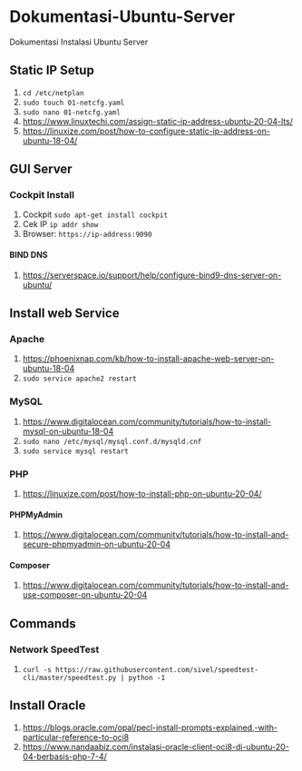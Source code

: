 # Dokumentasi-Ubuntu-Server

Dokumentasi Instalasi Ubuntu Server

## Static IP Setup

1. `cd /etc/netplan`
2. `sudo touch 01-netcfg.yaml`
3. `sudo nano 01-netcfg.yaml`
4. <https://www.linuxtechi.com/assign-static-ip-address-ubuntu-20-04-lts/>
5. <https://linuxize.com/post/how-to-configure-static-ip-address-on-ubuntu-18-04/>

## GUI Server

### Cockpit Install

1. Cockpit `sudo apt-get install cockpit`
2. Cek IP `ip addr show`
3. Browser: `https://ip-address:9090`

#### BIND DNS

1. <https://serverspace.io/support/help/configure-bind9-dns-server-on-ubuntu/>

## Install web Service

### Apache

1. <https://phoenixnap.com/kb/how-to-install-apache-web-server-on-ubuntu-18-04>
2. `sudo service apache2 restart`

### MySQL

1. <https://www.digitalocean.com/community/tutorials/how-to-install-mysql-on-ubuntu-18-04>
2. `sudo nano /etc/mysql/mysql.conf.d/mysqld.cnf`
3. `sudo service mysql restart`

### PHP

1. <https://linuxize.com/post/how-to-install-php-on-ubuntu-20-04/>

#### PHPMyAdmin

1. <https://www.digitalocean.com/community/tutorials/how-to-install-and-secure-phpmyadmin-on-ubuntu-20-04>

#### Composer

1. <https://www.digitalocean.com/community/tutorials/how-to-install-and-use-composer-on-ubuntu-20-04>

## Commands

### Network SpeedTest

1. `curl -s https://raw.githubusercontent.com/sivel/speedtest-cli/master/speedtest.py | python -1`

## Install Oracle

1. <https://blogs.oracle.com/opal/pecl-install-prompts-explained,-with-particular-reference-to-oci8>
2. <https://www.nandaabiz.com/instalasi-oracle-client-oci8-di-ubuntu-20-04-berbasis-php-7-4/>
